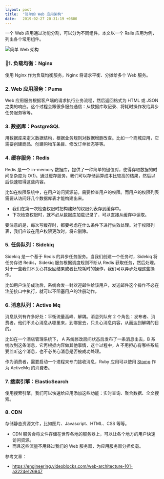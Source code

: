```yaml
---
layout: post
title:  "简单的 Web 应用架构"
date:   2019-02-27 20:31:19 +0800
---
```

一个 Web 应用通过功能分割，可以分为不同组件。本文以一个 Rails 应用为例，列出各个常用组件。

![简单 Web 架构](http://ww1.sinaimg.cn/mw690/81605f96gy1g0th4obuvwj20mf0l2di7.jpg)

### 1. 负载均衡：Nginx

使用 Nginx 作为负载均衡服务，Nginx 将请求平衡、分摊给多个 Web 服务。

### 2. Web 应用服务：Puma

Web 应用服务根据客户端的请求执行业务流程，然后返回格式为 HTML 或 JSON 之类的响应。这个过程会跟很多服务通信：从数据库取记录、将耗时操作发给异步任务服务等等。

### 3. 数据库：PostgreSQL

用数据库来定义数据结构，根据业务规则对数据增删改查。比如一个商城应用，它需要创建商品、创建购物车条目、修改订单状态等等。

### 4. 缓存服务：Redis

Redis 是一个 in-memory 数据库，提供了一种简单的键值对，使得存取数据的时间复杂度为 O(1)。通过缓存服务，我们可以存储运算成本比较高的结果，然后以后快速取得这些内容。

比如在权限系统中，在用户访问资源前，需要检查用户的权限。而用户的权限列表需要从访问好几个数据库表才能构建出来。

- 我们在第一次检查权限时把构建好的权限列表存到缓存中。
- 下次检查权限时，就不必从数据库加载记录了，可以直接从缓存中读取。

要注意的是，每次写缓存时，都要考虑在什么条件下进行失效处理。对于权限列表，我们应该在用户权限更改时，将它删除。

### 5. 任务队列：Sidekiq

Sidekiq 是一个基于 Redis 的异步任务服务。当我们创建一个任务时，Sidekiq 将任务存进 Redis，Sidekiq 服务根据调度规则不断从 Redis 获取任务，然后处理。对于一些我们不关心其返回结果或者比较耗时的操作，我们可以异步处理这些操作。

比如用户注册成功后，系统会发一封欢迎邮件给该用户，发送邮件这个操作不必在注册接口中执行，就可以不阻塞用户的注册动作。

### 6. 消息队列：Active Mq

消息队列有许多好处：平衡流量高峰、解耦。消息列队有 2 个角色：发布者、消费者。他们不关心消息从哪里来，到哪里去，只关心消息内容，从而达到解耦的目的。

比如在一个酒店管理系统下， A 系统修改房间状态后发布了一条消息出去，B 系统收到这条消息，它再根据内容做其他事情，这个过程中，A 不用担心有哪些系统要监听这个消息，也不必关心消息是否被成功处理。

作为消费者，需要启动一个进程来专门接收消息，Ruby 应用可以使用 [Stomp](https://github.com/stompgem/stomp) 作为 ActiveMq 的消费者。

### 7. 搜索引擎：ElasticSearch

使用搜索引擎，我们可以快速给应用添加这些功能：实时查询、聚合数据、全文搜索。

### 8. CDN

存储静态资源文件，比如图片、Javascript、HTML、CSS 等等。

- CDN 服务会将文件存储在世界各地的服务器上，可以让各个地方的用户快速访问资源。
- 而且这些流量不用经过我们的 Web 服务器，为应用服务器分担负载。

参考文章：

- https://engineering.videoblocks.com/web-architecture-101-a3224e126947